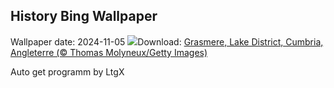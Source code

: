 ## History Bing Wallpaper
Wallpaper date: 2024-11-05
![](https://www.bing.com/th?id=OHR.CumbriaAutumn_FR-CA8087428882_UHD.jpg&w=1000)Download: [Grasmere, Lake District, Cumbria, Angleterre (© Thomas Molyneux/Getty Images)](https://www.bing.com/th?id=OHR.CumbriaAutumn_FR-CA8087428882_UHD.jpg)

Auto get programm by LtgX
